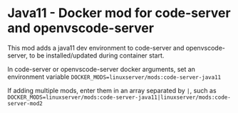 # Java11 - Docker mod for code-server and openvscode-server

This mod adds a java11 dev environment to code-server and openvscode-server, to be installed/updated during container start.

In code-server or openvscode-server docker arguments, set an environment variable `DOCKER_MODS=linuxserver/mods:code-server-java11`

If adding multiple mods, enter them in an array separated by `|`, such as `DOCKER_MODS=linuxserver/mods:code-server-java11|linuxserver/mods:code-server-mod2`
